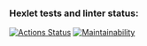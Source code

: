### Hexlet tests and linter status:
[![Actions Status](https://github.com/poirtyc/python-project-49/actions/workflows/hexlet-check.yml/badge.svg)](https://github.com/poirtyc/python-project-49/actions)
[![Maintainability](https://api.codeclimate.com/v1/badges/ad4e5460b75269211f60/maintainability)](https://codeclimate.com/github/poirtyc/python-project-49/maintainability)